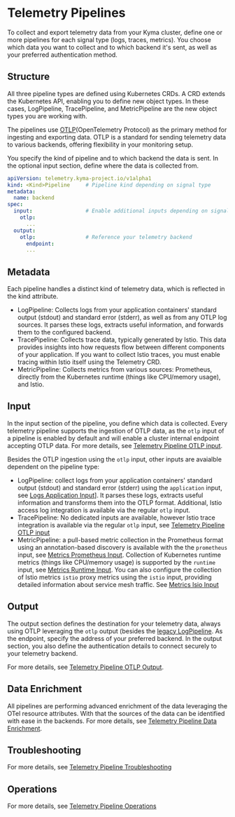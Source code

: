 
# Telemetry Pipelines

To collect and export telemetry data from your Kyma cluster, define one or more pipelines for each signal type (logs, traces, metrics). You choose which data you want to collect and to which backend it's sent, as well as your preferred authentication method.

## Structure

All three pipeline types are defined using Kubernetes CRDs. A CRD extends the Kubernetes API, enabling you to define new object types. In these cases, LogPipeline, TracePipeline, and MetricPipeline are the new object types you are working with.

The pipelines use [OTLP](https://opentelemetry.io/docs/specs/otel/protocol/)(OpenTelemetry Protocol) as the primary method for ingesting and exporting data. OTLP is a standard for sending telemetry data to various backends, offering flexibility in your monitoring setup.

You specify the kind of pipeline and to which backend the data is sent. In the optional input section, define where the data is collected from.

```yaml
apiVersion: telemetry.kyma-project.io/v1alpha1
kind: <Kind>Pipeline     # Pipeline kind depending on signal type
metadata:
  name: backend
spec:
  input:                 # Enable additional inputs depending on signal type
    otlp:
      ...
  output:
    otlp:                # Reference your telemetry backend
      endpoint:
      ...
```

## Metadata

Each pipeline handles a distinct kind of telemetry data, which is reflected in the kind attribute.

- LogPipeline: Collects logs from your application containers' standard output (stdout) and standard error (stderr), as well as from any OTLP log sources. It parses these logs, extracts useful information, and forwards them to the configured backend.
- TracePipeline: Collects trace data, typically generated by Istio. This data provides insights into how requests flow between different components of your application. If you want to collect Istio traces, you must enable tracing within Istio itself using the Telemetry CRD.
- MetricPipeline: Collects metrics from various sources: Prometheus, directly from the Kubernetes runtime (things like CPU/memory usage), and Istio.

## Input

In the input section of the pipeline, you define which data is collected. Every telemetry pipeline supports the ingestion of OTLP data, as the `otlp` input of a pipeline is enabled by default and will enable a cluster internal endpoint accepting OTLP data. For more details, see [Telemetry Pipeline OTLP input](./otlp-input.md).

Besides the OTLP ingestion using the `otlp` input, other inputs are avaialble dependent on the pipeline type:

- LogPipeline: collect logs from your application containers' standard output (stdout) and standard error (stderr) using the `application` input, see [Logs Application Input](./../logs/application-input.md)]. It parses these logs, extracts useful information and transforms them into the OTLP format. Additional, Istio access log integration is available via the regular `otlp` input.
- TracePipeline: No dedicated inputs are available, however Istio trace integration is available via the regular `otlp` input, see [Telemetry Pipeline OTLP input](./otlp-input.md)
- MetricPipeline: a pull-based metric collection in the Prometheus format using an annotation-based discovery is available with the the `prometheus` input, see [Metrics Prometheus Input](./../metrics/prometheus-input.md). Collection of Kubernetes runtime metrics (things like CPU/memory usage) is  supported by the `runtime` input, see [Metrics Runtime Input](./../metrics/runtime-input.md). You can also configure the collection of Istio metrics `istio` proxy metrics using the `istio` input, providing detailed information about service mesh traffic. See [Metrics Isio Input](./../metrics/istio-input.md)

## Output

The output section defines the destination for your telemetry data, always using OTLP leveraging the `otlp` output (besides the [legacy LogPipeline](./../02-logs.md). As the endpoint, specify the address of your preferred backend. In the output section, you also define the authentication details to connect securely to your telemetry backend.

For more details, see [Telemetry Pipeline OTLP Output](./otlp-output.md).

## Data Enrichment

All pipelines are performing advanced enrichment of the data leveraging the OTel resource attributes. With that the sources of the data can be identified with ease in the backends. For more details, see [Telemetry Pipeline Data Enrichment](./enrichment.md).

## Troubleshooting

For more details, see [Telemetry Pipeline Troubleshooting](./troubleshooting.md)

## Operations

For more details, see [Telemetry Pipeline Operations](./operations.md)
